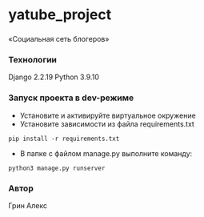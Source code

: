 # yatube_project
### 
«Социальная сеть блогеров»
### Технологии
Django 2.2.19 
Python 3.9.10
### Запуск проекта в dev-режиме
- Установите и активируйте виртуальное окружение
- Установите зависимости из файла requirements.txt
```
pip install -r requirements.txt
``` 
- В папке с файлом manage.py выполните команду:
```
python3 manage.py runserver
```
### Автор
Грин Алекс 